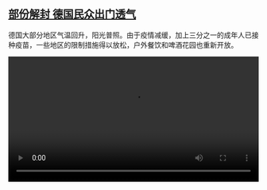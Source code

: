 <!--1620721025000-->
[部份解封 德国民众出门透气](https://www.dw.com/zh/%E9%83%A8%E4%BB%BD%E8%A7%A3%E5%B0%81%20%E5%BE%B7%E5%9B%BD%E6%B0%91%E4%BC%97%E5%87%BA%E9%97%A8%E9%80%8F%E6%B0%94/a-57491637)
------

<p>德国大部分地区气温回升，阳光普照。由于疫情减缓，加上三分之一的成年人已接种疫苗，一些地区的限制措施得以放松，户外餐饮和啤酒花园也重新开放。</small></p><video src="https://tvdownloaddw-a.akamaihd.net/dwtv_video/flv/vdt_zh/2021/bchi210511_001_germany_01r_sd_sor.mp4" controls style="width:100%"></video>
